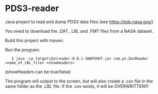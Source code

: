# PDS3-reader
Java project to read and dump PDS3 data files (see https://pds.nasa.gov/)

You need to download the .DAT, .LBL and .FMT files from a NASA dataset.

Build this project with maven.

Run the program:

```
   $ java -cp target\datreader-0.0.1-SNAPSHOT.jar com.pt.DatReader <name_of_LBL_file> <showHeaders>
```

(showHeaders can be true/false)

The program will output to the screen, but will also create a .csv file in the same folder as the .LBL file. If the .csv exists, it will be OVERWRITTEN!!!